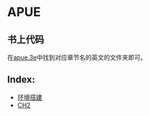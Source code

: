 # APUE

## 书上代码

在[apue.3e](apue.3e)中找到对应章节名的英文的文件夹即可。

## Index:

- [环境搭建](./first_step.md)
- [CH2](./ch2)
